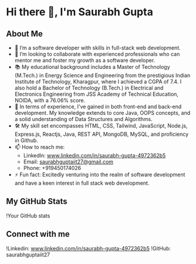 # Hi there 👋, I'm Saurabh Gupta

## About Me
- 🌱 I’m a software developer with skills in full-stack web development.
- 👯 I’m looking to collaborate with experienced professionals who can mentor me and foster my growth as a software developer.
- 📚 My educational background includes a Master of Technology (M.Tech.) in Energy Science and Engineering from the prestigious Indian Institute of Technology, Kharagpur, where I achieved a CGPA of 7.4. I also hold a Bachelor of Technology (B.Tech.) in Electrical and Electronics Engineering from JSS Academy of Technical Education, NOIDA, with a 76.06% score.
- 💼 In terms of experience, I've gained in both front-end and back-end development. My knowledge extends to core Java, OOPS concepts, and a solid understanding of Data Structures and Algorithms.
- 🛠️ My skill set encompasses HTML, CSS, Tailwind, JavaScript, Node.js, Express.js, Reactjs, Java, REST API, MongoDB, MySQL, and proficiency in Github.
- 📫 How to reach me: 
    - LinkedIn: www.linkedin.com/in/saurabh-gupta-4972362b5
    - Email: saurabhguptaiit27@gmail.com
    - Phone: +919450174026
- ⚡ Fun fact: Excitedly venturing into the realm of software development and have a keen interest in full stack web development.

## My GitHub Stats
!Your GitHub stats

## Connect with me
!Linkedin: www.linkedin.com/in/saurabh-gupta-4972362b5
!GitHub: saurabhguptaiit27

